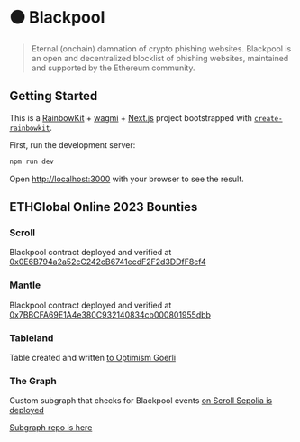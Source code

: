 # ⚫️ Blackpool

> Eternal (onchain) damnation of crypto phishing websites. Blackpool is an open and decentralized blocklist of phishing websites, maintained and supported by the Ethereum community.

## Getting Started

This is a [RainbowKit](https://rainbowkit.com) + [wagmi](https://wagmi.sh) + [Next.js](https://nextjs.org/) project bootstrapped with [`create-rainbowkit`](https://github.com/rainbow-me/rainbowkit/tree/main/packages/create-rainbowkit).

First, run the development server:

```bash
npm run dev
```

Open [http://localhost:3000](http://localhost:3000) with your browser to see the result.

## ETHGlobal Online 2023 Bounties

### Scroll

Blackpool contract deployed and verified at [0x0E6B794a2a52cC242cB6741ecdF2F2d3DDfF8cf4](https://sepolia.scrollscan.dev/address/0x0E6B794a2a52cC242cB6741ecdF2F2d3DDfF8cf4#code)

### Mantle

Blackpool contract deployed and verified at [0x7BBCFA69E1A4e380C932140834cb000801955dbb](https://explorer.testnet.mantle.xyz/address/0x7BBCFA69E1A4e380C932140834cb000801955dbb/contracts)

### Tableland

Table created and written [to Optimism Goerli](https://optimism-goerli.blockscout.com/token/0xfe79824f6E5894a3DD86908e637B7B4AF57eEE28/instance/30)

### The Graph

Custom subgraph that checks for Blackpool events [on Scroll Sepolia is deployed](https://thegraph.com/studio/subgraph/blackpool-scrollsepolia/)

[Subgraph repo is here](https://github.com/d0wnlore/blackpool-subgraph)
